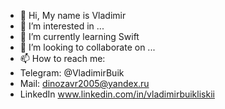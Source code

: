 - 👋 Hi, My name is Vladimir
- 👀 I’m interested in ...
- 🌱 I’m currently learning Swift
- 💞️ I’m looking to collaborate on ...
- 📫 How to reach me:
- Telegram: @VladimirBuik
- Mail: dinozavr2005@yandex.ru
- LinkedIn www.linkedin.com/in/vladimirbuikliskii

<!---
dinozavr2005/dinozavr2005 is a ✨ special ✨ repository because its `README.md` (this file) appears on your GitHub profile.
You can click the Preview link to take a look at your changes.
--->
